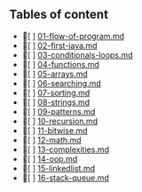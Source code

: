 ## Tables of content
- 📄[ ] [01-flow-of-program.md](./01-flow-of-program.md)
- 📄[ ] [02-first-java.md](./02-first-java.md)
- 📄[ ] [03-conditionals-loops.md](./03-conditionals-loops.md)
- 📄[ ] [04-functions.md](./04-functions.md)
- 📄[ ] [05-arrays.md](./05-arrays.md)
- 📄[ ] [06-searching.md](./06-searching.md)
- 📄[ ] [07-sorting.md](./07-sorting.md)
- 📄[ ] [08-strings.md](./08-strings.md)
- 📄[ ] [09-patterns.md](./09-patterns.md)
- 📄[ ] [10-recursion.md](./10-recursion.md)
- 📄[ ] [11-bitwise.md](./11-bitwise.md)
- 📄[ ] [12-math.md](./12-math.md)
- 📄[ ] [13-complexities.md](./13-complexities.md)
- 📄[ ] [14-oop.md](./14-oop.md)
- 📄[ ] [15-linkedlist.md](./15-linkedlist.md)
- 📄[ ] [16-stack-queue.md](./16-stack-queue.md)
